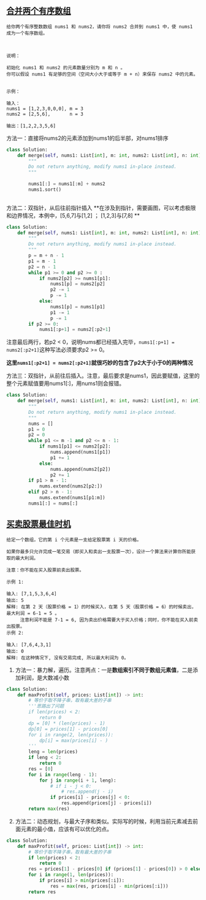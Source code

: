 ## [合并两个有序数组](https://leetcode-cn.com/problems/merge-sorted-array)
```
给你两个有序整数数组 nums1 和 nums2，请你将 nums2 合并到 nums1 中，使 nums1 成为一个有序数组。

 

说明：

初始化 nums1 和 nums2 的元素数量分别为 m 和 n 。
你可以假设 nums1 有足够的空间（空间大小大于或等于 m + n）来保存 nums2 中的元素。
 

示例：

输入：
nums1 = [1,2,3,0,0,0], m = 3
nums2 = [2,5,6],       n = 3

输出：[1,2,2,3,5,6]
```

方法一：直接将nums2的元素添加到nums1的后半部，对nums1排序
```python
class Solution:
    def merge(self, nums1: List[int], m: int, nums2: List[int], n: int) -> None:
        """
        Do not return anything, modify nums1 in-place instead.
        """
        
        nums1[:] = nums1[:m] + nums2
        nums1.sort()
        
```

方法二：双指针，从后往前指针插入
**在涉及到指针，需要画图，可以考虑极限和边界情况，本例中，[5,6,7]与[1,2] ； [1,2,3]与[7,8] **
```python
class Solution:
    def merge(self, nums1: List[int], m: int, nums2: List[int], n: int) -> None:
        """
        Do not return anything, modify nums1 in-place instead.
        """
        p = m + n - 1
        p1 = m - 1
        p2 = n - 1
        while p1 >= 0 and p2 >= 0 :
            if nums2[p2] >= nums1[p1]:
                nums1[p] = nums2[p2]
                p2 -= 1
                p -= 1
            else:
                nums1[p] = nums1[p1]
                p1 -= 1
                p -= 1
        if p2 >= 0:
            nums1[:p+1] = nums2[:p2+1]
```
注意最后两行，若p2 < 0，说明nums都已经插入完毕，`nums1[:p+1] = nums2[:p2+1]`这种写法必须要求p2 >= 0。

**这里`nums1[:p2+1] = nums2[:p2+1]`就很巧妙的包含了p2大于小于0的两种情况**

方法三：双指针，从前往后插入。注意，最后要求是nums1，因此要赋值，这里的整个元素赋值要用nums1[:]，用nums1则会报错。
```python
class Solution:
    def merge(self, nums1: List[int], m: int, nums2: List[int], n: int) -> None:
        """
        Do not return anything, modify nums1 in-place instead.
        """
        nums = []
        p1 = 0
        p2 = 0
        while p1 <= m -1 and p2 <= n - 1:
            if nums1[p1] <= nums2[p2]:
                nums.append(nums1[p1])
                p1 += 1
            else:
                nums.append(nums2[p2])
                p2 += 1
        if p1 > m - 1:
            nums.extend(nums2[p2:])
        elif p2 > n - 1:
            nums.extend(nums1[p1:m])
        nums1[:] = nums[:]
```




## [买卖股票最佳时机](https://leetcode-cn.com/problems/best-time-to-buy-and-sell-stock)
```
给定一个数组，它的第 i 个元素是一支给定股票第 i 天的价格。

如果你最多只允许完成一笔交易（即买入和卖出一支股票一次），设计一个算法来计算你所能获取的最大利润。

注意：你不能在买入股票前卖出股票。
 
示例 1:

输入: [7,1,5,3,6,4]
输出: 5
解释: 在第 2 天（股票价格 = 1）的时候买入，在第 5 天（股票价格 = 6）的时候卖出，最大利润 = 6-1 = 5 。
     注意利润不能是 7-1 = 6, 因为卖出价格需要大于买入价格；同时，你不能在买入前卖出股票。
示例 2:

输入: [7,6,4,3,1]
输出: 0
解释: 在这种情况下, 没有交易完成, 所以最大利润为 0。
```

1. 方法一：暴力解，遍历。注意两点：一是**数组索引不同于数组元素值**，二是添加利润，是大数减小数
```python
class Solution:
    def maxProfit(self, prices: List[int]) -> int:
        # 等价于取不降子串，取有最大差的子串
        '''思路出了问题
        if len(prices) < 2:
            return 0
        dp = [0] * (len(prices) - 1)
        dp[0] = prices[1] - prices[0]
        for i in range(2, len(prices)):
            dp[i] = max(prices[i] - )
        '''
        leng = len(prices)
        if leng < 2:
            return 0
        res = [0]
        for i in range(leng - 1):
            for j in range(i + 1, leng):
                # if i - j < 0:
                    # res.append(j - i)
                if prices[i] - prices[j] < 0:
                    res.append(prices[j] - prices[i])
        return max(res)
```
2. 方法二：动态规划，与最大子序和类似。实际写的时候，利用当前元素减去前面元素的最小值，应该有可以优化的点。
```python
class Solution:
    def maxProfit(self, prices: List[int]) -> int:
        # 等价于取不降子串，取有最大差的子串
        if len(prices) < 2:
            return 0
        res = prices[1] - prices[0] if (prices[1] - prices[0]) > 0 else 0
        for i in range(1, len(prices)):
            if prices[i] > min(prices[:i]):
                res = max(res, prices[i] - min(prices[:i]))
        return res
```
